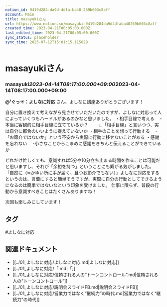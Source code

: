 ```yaml
---
notion_id: 9419d284-da9d-4dfa-ba48-269b603c8aff
account: Main
title: masayukiさん
url: https://www.notion.so/masayuki-9419d284da9d4dfaba48269b603c8aff
created_time: 2023-04-21T00:05:00.000Z
last_edited_time: 2023-04-21T00:05:00.000Z
sync_status: placeholder
sync_time: 2025-07-12T15:01:15.115029
---
```

# masayukiさん

### **masayuki*****2023-04-14T08:17:00.000+09:00*****2023-04-14T08:17:00.000+09:00**
**@¹ぐっ☀：よしなに対応**
さん、よしなに講座ありがとうございます！

自分に置き換えて考えながら見させていただいたのですが、よしなに対応って人によっていくつもハードルがあるのかなと思いました。
・相手目線で考える
　-本当に客観的に相手目線に立てているか？
　　∟「相手目線」と言いつつ、実は自分に都合のいいように捉えていないか
・相手のことを想って行動する
　-「お節介ではないか」という不安から実際に行動に移せないことがある
・感謝を忘れない
　-小さなことからこまめに感謝をきちんと伝えることができているか

どれだけ忙しくても、意識すれば5分や10分立ち止まる時間を作ることは可能だと思いますし、それが「余裕を持つ」ということにも繋がる気がしました。
「自然に（≒かゆい所に手が届く、且つお節介でもない）」よしなに対応をするというのは、言葉にすると簡単そうですが、実際に自分の行動としてできるようになるのは簡単ではないなという印象を受けました。
仕事に限らず、普段の行動から意識すべきことはたくさんありますね！

次回も楽しみにしています！

## タグ

#よしなに対応 

## 関連ドキュメント

- [[../01_よしなに対応/よしなに対応.md|よしなに対応]]
- [[../01_よしなに対応/「.md|「]]
- [[../01_よしなに対応/信頼される人の“トーンコントロール”.md|信頼される人の“トーンコントロール”]]
- [[../01_よしなに対応/説明会スライドFB.md|説明会スライドFB]]
- [[../01_よしなに対応/営業力ではなく“継続力”の時代.md|営業力ではなく“継続力”の時代]]
